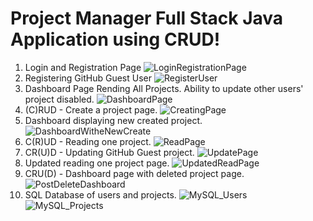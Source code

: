# Project Manager Full Stack Java Application using CRUD!
1) Login and Registration Page
![LoginRegistrationPage](https://user-images.githubusercontent.com/97121026/166850968-7f32faf0-237d-4a04-aff8-dda0d054c936.png)
2) Registering GitHub Guest User
![RegisterUser](https://user-images.githubusercontent.com/97121026/166850979-1ba8736d-6bf9-4155-adaa-dc2e6b482dfb.png)
3) Dashboard Page Rending All Projects. Ability to update other users' project disabled.
![DashboardPage](https://user-images.githubusercontent.com/97121026/166851000-6be5fd92-324f-402b-a976-b614d7aa2b52.png)
4) (C)RUD - Create a project page.
![CreatingPage](https://user-images.githubusercontent.com/97121026/166851007-9b7ed271-f91b-43c3-8a9f-45527184e30e.png)
5) Dashboard displaying new created project.
![DashboardWitheNewCreate](https://user-images.githubusercontent.com/97121026/166851029-3b829c95-c4f6-4944-a8df-d0140ab4dc52.png)
6) C(R)UD - Reading one project.
![ReadPage](https://user-images.githubusercontent.com/97121026/166851042-51d73912-439d-4c24-a006-96625c25a2b1.png)
7) CR(U)D - Updating GitHub Guest project.
![UpdatePage](https://user-images.githubusercontent.com/97121026/166851047-8e92528a-9883-412c-ac76-7149f5aaf95e.png)
8) Updated reading one project page.
![UpdatedReadPage](https://user-images.githubusercontent.com/97121026/166851059-4cce62fb-4a61-4baf-abde-64eaef58828d.png)
9) CRU(D) - Dashboard page with deleted project page.
![PostDeleteDashboard](https://user-images.githubusercontent.com/97121026/166851067-35dfcb12-5206-4c4d-b174-da6d66becf33.png)
10) SQL Database of users and projects.
![MySQL_Users](https://user-images.githubusercontent.com/97121026/166851113-f07032a3-14e2-4c8c-82be-a702be4ec122.png)
![MySQL_Projects](https://user-images.githubusercontent.com/97121026/166851121-486be56d-4bf0-44fb-ac4f-d6ffcdb76a9f.png)
